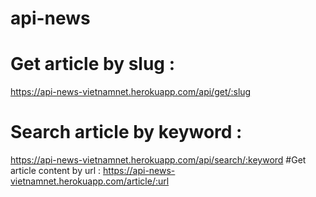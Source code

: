# api-news

# Get article by slug :
https://api-news-vietnamnet.herokuapp.com/api/get/:slug
# Search article by keyword :
https://api-news-vietnamnet.herokuapp.com/api/search/:keyword
#Get article content by url :
https://api-news-vietnamnet.herokuapp.com/article/:url
